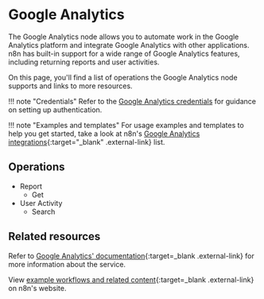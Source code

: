 # Google Analytics

The Google Analytics node allows you to automate work in the Google Analytics platform and integrate Google Analytics with other applications. n8n has built-in support for a wide range of Google Analytics features, including returning reports and user activities.


On this page, you'll find a list of operations the Google Analytics node supports and links to more resources.

!!! note "Credentials"
    Refer to the [Google Analytics credentials](https://docs.n8n.io/integrations/builtin/credentials/google/) for guidance on setting up authentication. 

!!! note "Examples and templates"
    For usage examples and templates to help you get started, take a look at n8n's [Google Analytics integrations](https://n8n.io/integrations/google-analytics/){:target="_blank" .external-link} list.


## Operations

* Report
    * Get
* User Activity
    * Search

## Related resources

Refer to [Google Analytics' documentation](https://developers.google.com/analytics){:target=_blank .external-link} for more information about the service.

View [example workflows and related content](https://n8n.io/integrations/google-analytics/){:target=_blank .external-link} on n8n's website.
